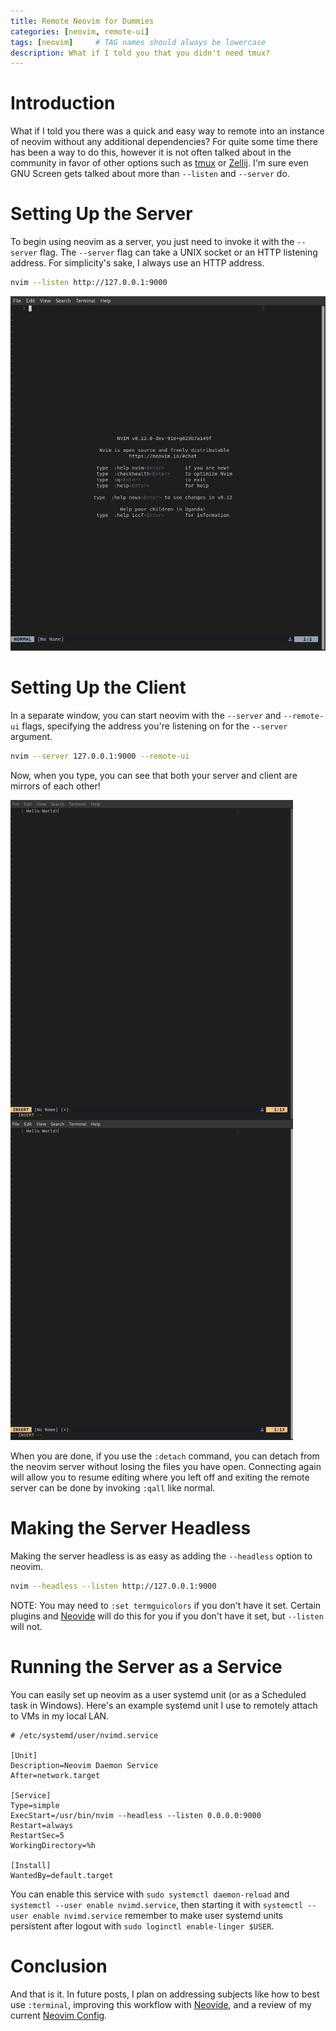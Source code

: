 ```yaml
---
title: Remote Neovim for Dummies
categories: [neovim, remote-ui]
tags: [neovim]     # TAG names should always be lowercase
description: What if I told you that you didn't need tmux?
---
```


# Introduction

What if I told you there was a quick and easy way to remote into an instance
of neovim without any additional dependencies? For quite some time there has
been a way to do this, however it is not often talked about in the community
in favor of other options such as [tmux](https://github.com/tmux/tmux) or
[Zellij](https://zellij.dev/). I'm sure even GNU Screen gets talked about more
than `--listen` and `--server` do.

# Setting Up the Server

To begin using neovim as a server, you just need to invoke it with the
`--server` flag. The `--server` flag can take a UNIX socket or an HTTP
listening address. For simplicity's sake, I always use an HTTP address.

```bash
nvim --listen http://127.0.0.1:9000
```

![tui-server-1](assets/img/tui-server-1.png "Starting the TUI Server")

# Setting Up the Client

In a separate window, you can start neovim with the `--server` and
`--remote-ui` flags, specifying the address you're listening on
for the `--server` argument.

```bash
nvim --server 127.0.0.1:9000 --remote-ui
```

Now, when you type, you can see that both your server and client are mirrors
of each other! 

![tui-server-2](assets/img/tui-server-2.png "Remote TUI")

When you are done, if you use the `:detach` command, you can detach from the
neovim server without losing the files you have open. Connecting again will
allow you to resume editing where you left off and exiting the remote server
can be done by invoking `:qall` like normal.


# Making the Server Headless

Making the server headless is as easy as adding the `--headless` option to
neovim.

```bash
nvim --headless --listen http://127.0.0.1:9000
```

NOTE: You may need to `:set termguicolors` if you don't have it set. Certain
plugins and [Neovide](https://neovide.dev/) will do this for you if you don't
have it set, but `--listen` will not.

# Running the Server as a Service

You can easily set up neovim as a user systemd unit (or as a Scheduled task
in Windows). Here's an example systemd unit I use to remotely attach to VMs
in my local LAN.

```systemd
# /etc/systemd/user/nvimd.service

[Unit]
Description=Neovim Daemon Service
After=network.target

[Service]
Type=simple
ExecStart=/usr/bin/nvim --headless --listen 0.0.0.0:9000
Restart=always
RestartSec=5
WorkingDirectory=%h

[Install]
WantedBy=default.target
```

You can enable this service with `sudo systemctl daemon-reload` and 
`systemctl --user enable nvimd.service`, then starting it with
`systemctl --user enable nvimd.service` remember to make user systemd units 
persistent after logout with `sudo loginctl enable-linger $USER`.

# Conclusion

And that is it. In future posts, I plan on addressing subjects like how to
best use `:terminal`, improving this workflow with
[Neovide](https://neovide.dev/), and a review of my current
[Neovim Config](https://github.com/Kraust/nvim).

